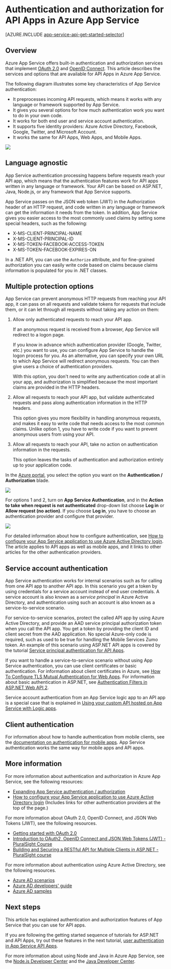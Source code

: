 <properties
	pageTitle="Authentication and authorization for API Apps in Azure App Service | Microsoft Azure"
	description="Learn about the authentication and authorization services that Azure App Service provides for API Apps."
	services="app-service\api"
	documentationCenter=".net"
	authors="tdykstra"
	manager="wpickett"
	editor=""/>

<tags
	ms.service="app-service-api"
	ms.workload="na"
	ms.tgt_pltfrm="na"
	ms.devlang="na"
	ms.topic="hero-article"
	ms.date="01/21/2016"
	ms.author="tdykstra"/>

# Authentication and authorization for API Apps in Azure App Service

[AZURE.INCLUDE [app-service-api-get-started-selector](../../includes/app-service-api-get-started-selector.md)]

## Overview 

Azure App Service offers built-in authentication and authorization services that implement [OAuth 2.0](#oauth) and [OpenID Connect](#oauth). This article describes the services and options that are available for API Apps in Azure App Service.

The following diagram illustrates some key characteristics of App Service authentication:

* It preprocesses incoming API requests, which means it works with any language or framework supported by App Service.
* It gives you several options for how much authentication work you want to do in your own code.
* It works for both end user and service account authentication. 
* It supports five identity providers: Azure Active Directory, Facebook, Google, Twitter, and Microsoft Account.
* It works the same for API Apps, Web Apps, and Mobile Apps.

![](./media/app-service-api-authentication/api-apps-overview.png)

## Language agnostic

App Service authentication processing happens before requests reach your API app, which means that the authentication features work for API apps written in any language or framework.  Your API can be based on ASP.NET, Java, Node.js, or any framework that App Service supports.

App Service passes on the JSON web token (JWT) in the Authorization header of an HTTP request, and code written in any language or framework can get the information it needs from the token. In addition, App Service gives you easier access to the most commonly used claims by setting some special headers, such as the following:

* X-MS-CLIENT-PRINCIPAL-NAME
* X-MS-CLIENT-PRINCIPAL-ID
* X-MS-TOKEN-FACEBOOK-ACCESS-TOKEN
* X-MS-TOKEN-FACEBOOK-EXPIRES-ON
 
In a .NET API, you can use the `Authorize` attribute, and for fine-grained authorization you can easily write code based on claims because claims information is populated for you in .NET classes.

## Multiple protection options

App Service can prevent anonymous HTTP requests from reaching your API app, it can pass on all requests and validate tokens for requests that include them, or it can let through all requests without taking any action on them:

1. Allow only authenticated requests to reach your API app.

	If an anonymous request is received from a browser, App Service will redirect to a logon page. 

	If you know in advance which authentication provider (Google, Twitter, etc.) you want to use, you can configure App Service to handle the logon process for you.  As an alternative, you can specify your own URL to which App Service will redirect anonymous requests. You can then give users a choice of authentication providers.

	With this option, you don't need to write any authentication code at all in your app, and authorization is simplified because the most important claims are provided in the HTTP headers.

2. Allow all requests to reach your API app, but validate authenticated requests and pass along authentication information in the HTTP headers.

	This option gives you more flexibility in handling anonymous requests, and makes it easy to write code that needs access to the most common claims. Unlike option 1, you have to write code if you want to prevent anonymous users from using your API. 

3. Allow all requests to reach your API, take no action on authentication information in the requests.

	This option leaves the tasks of authentication and authorization entirely up to your application code.

In the [Azure portal](https://portal.azure.com/), you select the option you want on the **Authentication / Authorization** blade.

![](./media/app-service-api-authentication/authblade.png)

For options 1 and 2, turn on **App Service Authentication**, and in the **Action to take when request is not authenticated** drop-down list choose **Log in** or **Allow request (no action)**.  If you choose **Log in**, you have to choose an authentication provider and configure that provider.

![](./media/app-service-api-authentication/actiontotake.png)

For detailed information about how to configure authentication, see [How to configure your App Service application to use Azure Active Directory login](../app-service-mobile/app-service-mobile-how-to-configure-active-directory-authentication.md). The article applies to API apps as well as mobile apps, and it links to other articles for the other authentication providers.
 
## <a id="internal"></a> Service account authentication

App Service authentication works for internal scenarios such as for calling from one API app to another API app. In this scenario you get a token by using credentials for a service account instead of end user credentials. A service account is also known as a *service principal* in Azure Active Directory, and authentication using such an account is also known as a service-to-service scenario. 

For service-to-service scenarios, protect the called API app by using Azure Active Directory, and provide an AAD service principal authorization token when you call the API app. You get a token by providing the client ID and client secret from the AAD application. No special Azure-only code is required, such as used to be true for handling the Mobile Services Zumo token. An example of this scenario using ASP.NET API apps is covered by the tutorial [Service principal authentication for API Apps](app-service-api-dotnet-service-principal-auth.md).

If you want to handle a service-to-service scenario without using App Service authentication, you can use client certificates or basic authentication. For information about client certificates in Azure, see [How To Configure TLS Mutual Authentication for Web Apps](../app-service-web/app-service-web-configure-tls-mutual-auth.md). For information about basic authentication in ASP.NET, see [Authentication Filters in ASP.NET Web API 2](http://www.asp.net/web-api/overview/security/authentication-filters).

Service account authentication from an App Service logic app to an API app is a special case that is explained in [Using your custom API hosted on App Service with Logic apps](../app-service-logic/app-service-logic-custom-hosted-api.md).

## Client authentication

For information about how to handle authentication from mobile clients, see the [documentation on authentication for mobile apps](../app-service-mobile/app-service-mobile-ios-get-started-users.md). App Service authentication works the same way for mobile apps and API apps.
  
## More information

For more information about authentication and authorization in Azure App Service, see the following resources:

* [Expanding App Service authentication / authorization](/blog/announcing-app-service-authentication-authorization/)
* [How to configure your App Service application to use Azure Active Directory login](../app-service-mobile/app-service-mobile-how-to-configure-active-directory-authentication.md) (Includes links for other authentication providers at the top of the page.) 

For more information about OAuth 2.0, OpenID Connect, and JSON Web Tokens (JWT), see the following resources.

* [Getting started with OAuth 2.0](http://shop.oreilly.com/product/0636920021810.do "Getting Started with OAuth 2.0") 
* [Introduction to OAuth2, OpenID Connect and JSON Web Tokens (JWT) - PluralSight Course](http://www.pluralsight.com/courses/oauth2-json-web-tokens-openid-connect-introduction) 
* [Building and Securing a RESTful API for Multiple Clients in ASP.NET - PluralSight course](http://www.pluralsight.com/courses/building-securing-restful-api-aspdotnet)

For more information about authentication using Azure Active Directory, see the following resources.

* [Azure AD scenarios](http://aka.ms/aadscenarios)
* [Azure AD developers' guide](http://aka.ms/aaddev)
* [Azure AD samples](http://aka.ms/aadsamples)

## Next steps

This article has explained authentication and authorization features of App Service that you can use for API apps. 

If you are following the getting started sequence of tutorials for ASP.NET and API Apps, try out these features in the next tutorial, [user authentication in App Service API Apps](app-service-api-dotnet-user-principal-auth.md).

For more information about using Node and Java in Azure App Service, see the [Node.js Developer Center](/develop/nodejs/) and the [Java Developer Center](/develop/java/).
